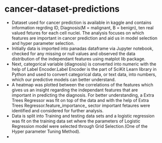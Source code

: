 # cancer-dataset-predictions
- Dataset used for cancer prediction is available in kaggle and contains information regrding ID, Diagnosis(M = malignant, B = benign), ten real valued fetures for each cell nuclei. The analysis focuses on which features are important in cancer prediction and aid us in model selection and hyper parameter selection.
- Initially data is imported into panadas dataframe via Jupyter notebook, checked for any missing or null values and observed the data distribution of the independant features using matplot lib package.
- Next, categorical variable (diagnosis) is converted into numeric with the help of Label Encoder.Label Encoder is the part of SciKit Learn library in Python and used to convert categorical data, or text data, into numbers, which our predictive models can better understand.
- A heatmap was plotted between the correlations of the features which gives us an insight regarding the independant features that are important in predicting the diagnosis. For better understanding, a Extra Trees Regressor was fit on top of the data and with the help of Extra Trees Regressor.feature_importance_  sector important fetaures were identified and considered for further analysis.
- Data is split into Training and testing data sets and a logistic regression was fit on the training data set where the parameters of Logistic Regression model were selected through Grid Selection.(One of the Hyper parameter Tuning Method).
- 
